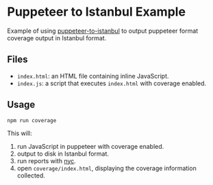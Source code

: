 # Puppeteer to Istanbul Example

Example of using [puppeteer-to-istanbul](https://github.com/istanbuljs/puppeteer-to-istanbul)
to output puppeteer format coverage output in Istanbul format.

## Files

* `index.html`: an HTML file containing inline JavaScript.
* `index.js`: a script that executes `index.html` with coverage enabled.

## Usage

`npm run coverage`

This will:

1. run JavaScript in puppeteer with coverage enabled.
2. output to disk in Istanbul format.
3. run reports with [nyc](https://github.com/istanbuljs/nyc).
4. open `coverage/index.html`, displaying the coverage information collected.
